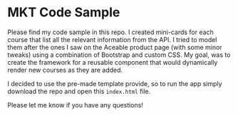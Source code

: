 # MKT Code Sample

Please find my code sample in this repo. I created mini-cards for each course that list all the relevant information from the API. I tried to model them after the ones I saw on the Aceable product page (with some minor tweaks) using a combination of Bootstrap and custom CSS. My goal, was to create the framework for a reusable component that would dynamically render new courses as they are added.

I decided to use the pre-made template provide, so to run the app simply download the repo and open this `index.html` file.

Please let me know if you have any questions!
